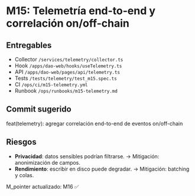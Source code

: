 
# M15: Telemetría end-to-end y correlación on/off-chain

## Entregables
- Collector `/services/telemetry/collector.ts`
- Hook `/apps/dao-web/hooks/useTelemetry.ts`
- API `/apps/dao-web/pages/api/telemetry.ts`
- Tests `/tests/telemetry/test_m15.spec.ts`
- CI `/ops/ci/m15-telemetry.yml`
- Runbook `/ops/runbooks/m15-telemetry.md`

## Commit sugerido


feat(telemetry): agregar correlación end-to-end de eventos on/off-chain


## Riesgos
- **Privacidad**: datos sensibles podrían filtrarse. → Mitigación: anonimización de campos.
- **Rendimiento**: escribir en disco puede degradar. → Mitigación: batching y colas.


M_pointer actualizado: M16 ✅

